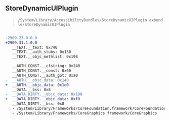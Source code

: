 ## StoreDynamicUIPlugin

> `/System/Library/AccessibilityBundles/StoreDynamicUIPlugin.axbundle/StoreDynamicUIPlugin`

```diff

-2909.23.0.0.0
+2909.31.1.0.0
   __TEXT.__text: 0x740
   __TEXT.__auth_stubs: 0x130
   __TEXT.__objc_methlist: 0x198

   __AUTH_CONST.__cfstring: 0x240
   __AUTH_CONST.__const: 0x60
   __AUTH_CONST.__auth_got: 0xa0
-  __AUTH.__objc_data: 0x140
+  __AUTH.__objc_data: 0x1e0
   __DATA.__bss: 0x8
-  __DATA_DIRTY.__objc_data: 0x190
+  __DATA_DIRTY.__objc_data: 0xf0
   __DATA_DIRTY.__bss: 0x8
   - /System/Library/Frameworks/CoreFoundation.framework/CoreFoundation
   - /System/Library/Frameworks/CoreGraphics.framework/CoreGraphics

```
